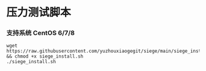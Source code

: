 # 压力测试脚本

### 支持系统 CentOS 6/7/8

```code
wget https://raw.githubusercontent.com/yuzhouxiaogegit/siege/main/siege_install.sh && chmod +x siege_install.sh
./siege_install.sh
```
